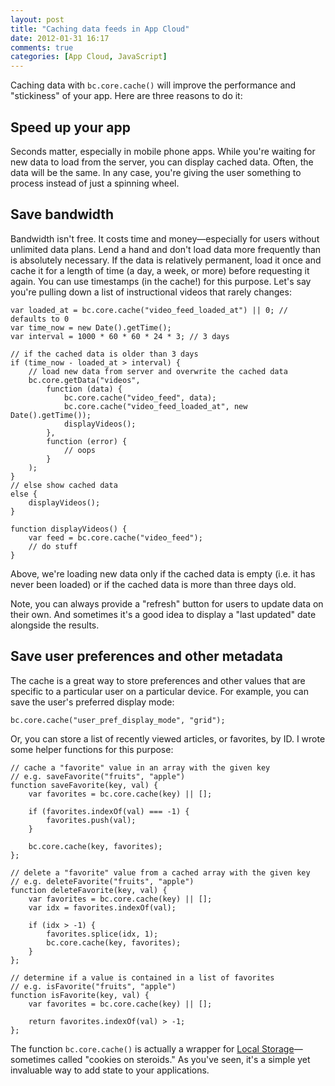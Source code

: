 ```yaml
---
layout: post
title: "Caching data feeds in App Cloud"
date: 2012-01-31 16:17
comments: true
categories: [App Cloud, JavaScript]
---
```


Caching data with `bc.core.cache()` will improve the performance and
"stickiness" of your app. Here are three reasons to do it:

## Speed up your app

Seconds matter, especially in mobile phone apps. While you're waiting for new
data to load from the server, you can display cached data. Often, the data
will be the same. In any case, you're giving the user something to process
instead of just a spinning wheel.

## Save bandwidth

Bandwidth isn't free. It costs time and money—especially for users without
unlimited data plans. Lend a hand and don't load data more frequently than is
absolutely necessary. If the data is relatively permanent, load it once and
cache it for a length of time (a day, a week, or more) before requesting it
again. You can use timestamps (in the cache!) for this purpose. Let's say
you're pulling down a list of instructional videos that rarely changes:

    var loaded_at = bc.core.cache("video_feed_loaded_at") || 0; // defaults to 0
    var time_now = new Date().getTime();
    var interval = 1000 * 60 * 60 * 24 * 3; // 3 days

    // if the cached data is older than 3 days
    if (time_now - loaded_at > interval) {
        // load new data from server and overwrite the cached data
        bc.core.getData("videos",
            function (data) {
                bc.core.cache("video_feed", data);
                bc.core.cache("video_feed_loaded_at", new Date().getTime());
                displayVideos();
            },
            function (error) {
                // oops
            }
        );
    }
    // else show cached data
    else {
        displayVideos();
    }

    function displayVideos() {
        var feed = bc.core.cache("video_feed");
        // do stuff
    }

Above, we're loading new data only if the cached data is empty (i.e. it has
never been loaded) or if the cached data is more than three days old.

Note, you can always provide a "refresh" button for users to update data on
their own. And sometimes it's a good idea to display a "last updated" date
alongside the results.

## Save user preferences and other metadata

The cache is a great way to store preferences and other values that are
specific to a particular user on a particular device. For example, you can
save the user's preferred display mode:

    bc.core.cache("user_pref_display_mode", "grid");

Or, you can store a list of recently viewed articles, or favorites, by ID. I
wrote some helper functions for this purpose:

    // cache a "favorite" value in an array with the given key
    // e.g. saveFavorite("fruits", "apple")
    function saveFavorite(key, val) {
        var favorites = bc.core.cache(key) || [];

        if (favorites.indexOf(val) === -1) {
            favorites.push(val);
        }

        bc.core.cache(key, favorites);
    };

    // delete a "favorite" value from a cached array with the given key
    // e.g. deleteFavorite("fruits", "apple")
    function deleteFavorite(key, val) {
        var favorites = bc.core.cache(key) || [];
        var idx = favorites.indexOf(val);

        if (idx > -1) {
            favorites.splice(idx, 1);
            bc.core.cache(key, favorites);
        }
    };

    // determine if a value is contained in a list of favorites
    // e.g. isFavorite("fruits", "apple")
    function isFavorite(key, val) {
        var favorites = bc.core.cache(key) || [];

        return favorites.indexOf(val) > -1;
    };

The function `bc.core.cache()` is actually a wrapper for 
[Local Storage][1]—sometimes called "cookies on steroids." As you've seen, 
it's a simple yet invaluable way to add state to your applications.

[1]: http://coding.smashingmagazine.com/2010/10/11/local-storage-and-how-to-use-it/